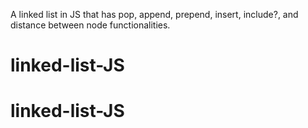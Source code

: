 A linked list in JS that has pop, append, prepend, insert, include?, and distance between node
functionalities.
# linked-list-JS
# linked-list-JS
